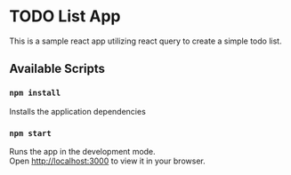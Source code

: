 # TODO List App

This is a sample react app utilizing react query to create a simple todo list. 

## Available Scripts

### `npm install`

Installs the application dependencies


### `npm start`

Runs the app in the development mode.\
Open [http://localhost:3000](http://localhost:3000) to view it in your browser.

